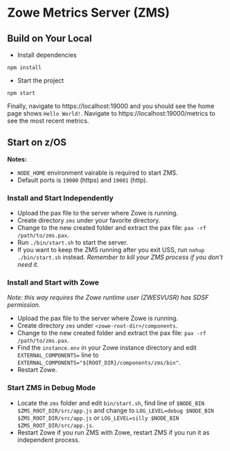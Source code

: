 # Zowe Metrics Server (ZMS)

## Build on Your Local

- Install dependencies

```
npm install
```

- Start the project

```
npm start
```

Finally, navigate to https://localhost:19000 and you should see the home page shows `Hello World!`. Navigate to https://localhost:19000/metrics to see the most recent metrics.

## Start on z/OS

**Notes:**

- `NODE_HOME` environment vairable is required to start ZMS.
- Default ports is `19000` (https) and `19001` (http).

### Install and Start Independently

- Upload the pax file to the server where Zowe is running.
- Create directory `zms` under your favorite directory.
- Change to the new created folder and extract the pax file: `pax -rf /path/to/zms.pax`.
- Run `./bin/start.sh` to start the server.
- If you want to keep the ZMS running after you exit USS, run `nohup ./bin/start.sh` instead. _Remember to kill your ZMS process if you don't need it._

### Install and Start with Zowe

_Note: this way requires the Zowe runtime user (ZWESVUSR) has SDSF permission._

- Upload the pax file to the server where Zowe is running.
- Create directory `zms` under `<zowe-root-dir>/components`.
- Change to the new created folder and extract the pax file: `pax -rf /path/to/zms.pax`.
- Find the `instance.env` in your Zowe instance directory and edit `EXTERNAL_COMPONENTS=` line to `EXTERNAL_COMPONENTS="${ROOT_DIR}/components/zms/bin"`.
- Restart Zowe.

### Start ZMS in Debug Mode

- Locate the `zms` folder and edit `bin/start.sh`, find line of `$NODE_BIN $ZMS_ROOT_DIR/src/app.js` and change to `LOG_LEVEL=debug $NODE_BIN $ZMS_ROOT_DIR/src/app.js` or `LOG_LEVEL=silly $NODE_BIN $ZMS_ROOT_DIR/src/app.js`.
- Restart Zowe if you run ZMS with Zowe, restart ZMS if you run it as independent process.
